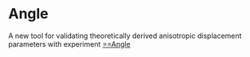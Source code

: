 # Angle
A new tool for validating theoretically derived anisotropic displacement parameters with experiment
[==Angle](www.google.de)
